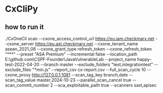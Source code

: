 # CxCliPy

## how to run it
./CxOneCli scan --cxone_access_control_url https://eu.iam.checkmarx.net --cxone_server https://eu.ast.checkmarx.net --cxone_tenant_name asean_2021_08 --cxone_grant_type refresh_token --cxone_refresh_token "***" --preset "ASA Premium"  --incremental false --location_path E:\github.com\CSPF-Founder\JavaVulnerableLab --project_name happy-test-2022-04-20 --branch master --exclude_folders "test,integrationtest" --exclude_files "*min.js" --report_csv cx-report.csv --full_scan_cycle 10 --cxone_proxy http://127.0.0.1:1081 --scan_tag_key branch,date --scan_tag_value master,2024-10-23 --parallel_scan_cancel true --scan_commit_number 2 --sca_exploitable_path true --scanners sast,apisec 

